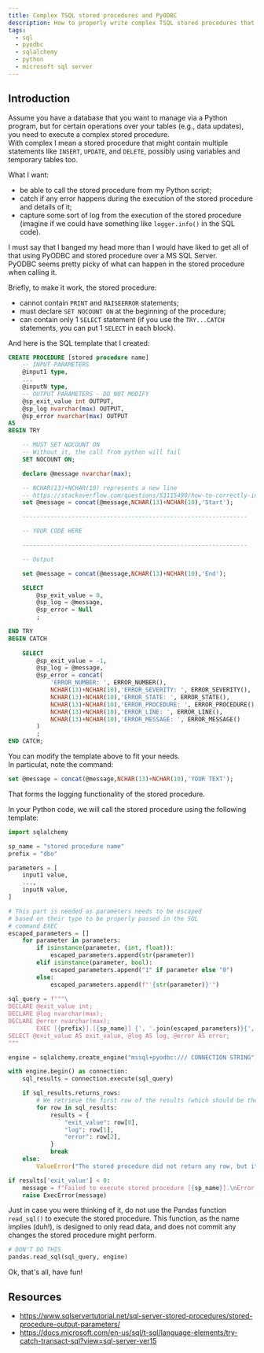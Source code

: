 ```yaml
---
title: Complex TSQL stored procedures and PyODBC
description: How to properly write complex TSQL stored procedures that play nice with PyODBC (via SQLAlchemy).
tags:
  - sql
  - pyodbc
  - sqlalchemy
  - python
  - microsoft sql server
---
```


## Introduction

Assume you have a database that you want to manage via a Python program, but for certain operations over your tables (e.g., data updates), you need to execute a complex stored procedure.  
With complex I mean a stored procedure that might contain multiple statements like `INSERT`, `UPDATE`, and `DELETE`, possibly using variables and temporary tables too.

What I want:
- be able to call the stored procedure from my Python script;
- catch if any error happens during the execution of the stored procedure and details of it;
- capture some sort of log from the execution of the stored procedure (imagine if we could have something like `logger.info()` in the SQL code).

I must say that I banged my head more than I would have liked to get all of that using PyODBC and stored procedure over a MS SQL Server.  
PyODBC seems pretty picky of what can happen in the stored procedure when calling it.

Briefly, to make it work, the stored procedure:
- cannot contain `PRINT` and `RAISEERROR` statements;
- must declare `SET NOCOUNT ON` at the beginning of the procedure;
- can contain only 1 `SELECT` statement (if you use the `TRY...CATCH` statements, you can put 1 `SELECT` in each block).

And here is the SQL template that I created:
```sql
CREATE PROCEDURE [stored procedure name]
	-- INPUT PARAMETERS
	@input1 type,
    ...
	@inputN type,
	-- OUTPUT PARAMETERS - DO NOT MODIFY
	@sp_exit_value int OUTPUT,
	@sp_log nvarchar(max) OUTPUT,
	@sp_error nvarchar(max) OUTPUT
AS
BEGIN TRY

    -- MUST SET NOCOUNT ON
    -- Without it, the call from python will fail
    SET NOCOUNT ON;

    declare @message nvarchar(max);

    -- NCHAR(13)+NCHAR(10) represents a new line
    -- https://stackoverflow.com/questions/53115490/how-to-correctly-insert-newline-in-nvarchar
    set @message = concat(@message,NCHAR(13)+NCHAR(10),'Start');

    ----------------------------------------------------------------

    -- YOUR CODE HERE

    ----------------------------------------------------------------

    -- Output

    set @message = concat(@message,NCHAR(13)+NCHAR(10),'End');

    SELECT
        @sp_exit_value = 0,
        @sp_log = @message,
        @sp_error = Null
        ;

END TRY
BEGIN CATCH  
	
    SELECT
		@sp_exit_value = -1,
		@sp_log = @message,
		@sp_error = concat(
			'ERROR_NUMBER: ', ERROR_NUMBER(),
			NCHAR(13)+NCHAR(10),'ERROR_SEVERITY: ', ERROR_SEVERITY(),
			NCHAR(13)+NCHAR(10),'ERROR_STATE: ', ERROR_STATE(),
			NCHAR(13)+NCHAR(10),'ERROR_PROCEDURE: ', ERROR_PROCEDURE(),
			NCHAR(13)+NCHAR(10),'ERROR_LINE: ', ERROR_LINE(),
			NCHAR(13)+NCHAR(10),'ERROR_MESSAGE: ', ERROR_MESSAGE()
		)
		;
END CATCH;
```

You can modify the template above to fit your needs.  
In particulat, note the command:
```sql
set @message = concat(@message,NCHAR(13)+NCHAR(10),'YOUR TEXT');
```

That forms the logging functionality of the stored procedure.

In your Python code, we will call the stored procedure using the following template:
```python
import sqlalchemy

sp_name = "stored procedure name"
prefix = "dbo"

parameters = [
    input1 value,
    ...,
    inputN value,
]

# This part is needed as parameters needs to be escaped
# based on their type to be properly passed in the SQL
# command EXEC
escaped_parameters = []
    for parameter in parameters:
        if isinstance(parameter, (int, float)):
            escaped_parameters.append(str(parameter))
        elif isinstance(parameter, bool):
            escaped_parameters.append("1" if parameter else "0")
        else:
            escaped_parameters.append(f"'{str(parameter)}'")
    
sql_query = f"""\
DECLARE @exit_value int;
DECLARE @log nvarchar(max);
DECLARE @error nvarchar(max);
		EXEC [{prefix}].[{sp_name}] {', '.join(escaped_parameters)}{',' if len(escaped_parameters)>0 else ''} @sp_exit_value=@exit_value OUTPUT, @sp_log=@log OUTPUT, @sp_error=@error OUTPUT;
SELECT @exit_value AS exit_value, @log AS log, @error AS error;
"""

engine = sqlalchemy.create_engine("mssql+pyodbc:/// CONNECTION STRING")

with engine.begin() as connection:
    sql_results = connection.execute(sql_query)

    if sql_results.returns_rows:
        # We retrieve the first row of the results (which should be the only row)
        for row in sql_results:
            results = {
                "exit_value": row[0],
                "log": row[1],
                "error": row[2],
            }
            break
    else:
        ValueError("The stored procedure did not return any row, but it should!")

if results['exit_value'] < 0:
    message = f"Failed to execute stored procedure [{sp_name}].\nError:\n{results['error']}\n--------\nLog:\n{results['log']}\n--------"
    raise ExecError(message)
```

Just in case you were thinking of it, do not use the Pandas function `read_sql()` to execute the stored procedure.
This function, as the name implies (duh!), is designed to only read data, and does not commit any changes the stored procedure might perform.

```python
# DON'T DO THIS
pandas.read_sql(sql_query, engine)
```

Ok, that's all, have fun!

## Resources

- <https://www.sqlservertutorial.net/sql-server-stored-procedures/stored-procedure-output-parameters/>
- <https://docs.microsoft.com/en-us/sql/t-sql/language-elements/try-catch-transact-sql?view=sql-server-ver15>
